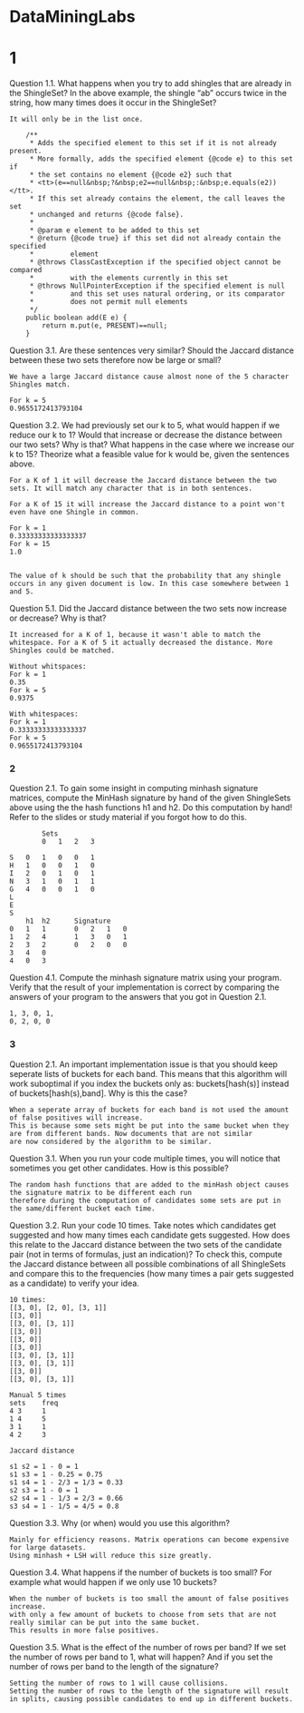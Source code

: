 # DataMiningLabs

# 1
Question 1.1. What happens when you try to add shingles that are already in the ShingleSet? In
the above example, the shingle “ab” occurs twice in the string, how many times does it occur in the
ShingleSet?

```
It will only be in the list once.

    /**
     * Adds the specified element to this set if it is not already present.
     * More formally, adds the specified element {@code e} to this set if
     * the set contains no element {@code e2} such that
     * <tt>(e==null&nbsp;?&nbsp;e2==null&nbsp;:&nbsp;e.equals(e2))</tt>.
     * If this set already contains the element, the call leaves the set
     * unchanged and returns {@code false}.
     *
     * @param e element to be added to this set
     * @return {@code true} if this set did not already contain the specified
     *         element
     * @throws ClassCastException if the specified object cannot be compared
     *         with the elements currently in this set
     * @throws NullPointerException if the specified element is null
     *         and this set uses natural ordering, or its comparator
     *         does not permit null elements
     */
    public boolean add(E e) {
        return m.put(e, PRESENT)==null;
    }
```

Question 3.1. Are these sentences very similar? Should the Jaccard distance between these two sets
therefore now be large or small?

```
We have a large Jaccard distance cause almost none of the 5 character Shingles match.

For k = 5
0.9655172413793104
```

Question 3.2. We had previously set our k to 5, what would happen if we reduce our k to 1? Would
that increase or decrease the distance between our two sets? Why is that? What happens in the case
where we increase our k to 15? Theorize what a feasible value for k would be, given the sentences
above.

```
For a K of 1 it will decrease the Jaccard distance between the two sets. It will match any character that is in both sentences.

For a K of 15 it will increase the Jaccard distance to a point won't even have one Shingle in common.

For k = 1
0.33333333333333337
For k = 15
1.0


The value of k should be such that the probability that any shingle occurs in any given document is low. In this case somewhere between 1 and 5.
```

Question 5.1. Did the Jaccard distance between the two sets now increase or decrease? Why is that?

```
It increased for a K of 1, because it wasn't able to match the whitespace. For a K of 5 it actually decreased the distance. More Shingles could be matched.

Without whitspaces:
For k = 1
0.35
For k = 5
0.9375

With whitespaces:
For k = 1
0.33333333333333337
For k = 5
0.9655172413793104
```

### 2
Question 2.1. To gain some insight in computing minhash signature matrices, compute the MinHash
signature by hand of the given ShingleSets above using the the hash functions h1 and h2. Do
this computation by hand! Refer to the slides or study material if you forgot how to do this.

```
		Sets
		0	1	2	3

S	0	1	0	0	1
H	1	0	0	1	0
I	2	0	1	0	1
N	3	1	0	1	1
G	4	0	0	1	0
L
E
S
	h1	h2		Signature
0	1	1		0	2	1	0
1	2	4		1	3	0	1
2	3	2		0	2	0	0
3	4	0
4	0	3
```

Question 4.1. Compute the minhash signature matrix using your program. Verify that the result of
your implementation is correct by comparing the answers of your program to the answers that you
got in Question 2.1.

```
1, 3, 0, 1, 
0, 2, 0, 0
```

### 3
Question 2.1. An important implementation issue is that you should keep seperate lists of buckets
for each band. This means that this algorithm will work suboptimal if you index the buckets only as:
buckets[hash(s)] instead of buckets[hash(s),band]. Why is this the case?

```
When a seperate array of buckets for each band is not used the amount of false positives will increase.
This is because some sets might be put into the same bucket when they are from different bands. Now documents that are not similar
are now considered by the algorithm to be similar.
```

Question 3.1. When you run your code multiple times, you will notice that sometimes you get other
candidates. How is this possible?
```
The random hash functions that are added to the minHash object causes the signature matrix to be different each run
therefore during the computation of candidates some sets are put in the same/different bucket each time.
```

Question 3.2. Run your code 10 times. Take notes which candidates get suggested and how many
times each candidate gets suggested. How does this relate to the Jaccard distance between the two
sets of the candidate pair (not in terms of formulas, just an indication)? To check this, compute
the Jaccard distance between all possible combinations of all ShingleSets and compare this to the
frequencies (how many times a pair gets suggested as a candidate) to verify your idea.

```
10 times:
[[3, 0], [2, 0], [3, 1]]
[[3, 0]]
[[3, 0], [3, 1]]
[[3, 0]]
[[3, 0]]
[[3, 0]]
[[3, 0], [3, 1]]
[[3, 0], [3, 1]]
[[3, 0]]
[[3, 0], [3, 1]]

Manual 5 times
sets	freq
4 3     1
1 4     5
3 1     1
4 2     3

Jaccard distance

s1 s2 = 1 - 0 = 1
s1 s3 = 1 - 0.25 = 0.75
s1 s4 = 1 - 2/3 = 1/3 = 0.33
s2 s3 = 1 - 0 = 1
s2 s4 = 1 - 1/3 = 2/3 = 0.66
s3 s4 = 1 - 1/5 = 4/5 = 0.8
```

Question 3.3. Why (or when) would you use this algorithm?

```
Mainly for efficiency reasons. Matrix operations can become expensive for large datasets.
Using minhash + LSH will reduce this size greatly.
```


Question 3.4. What happens if the number of buckets is too small? For example what would happen
if we only use 10 buckets?
```
When the number of buckets is too small the amount of false positives increase.
with only a few amount of buckets to choose from sets that are not really similar can be put into the same bucket.
This results in more false positives.
```

Question 3.5. What is the effect of the number of rows per band? If we set the number of rows
per band to 1, what will happen? And if you set the number of rows per band to the length of the
signature?

```
Setting the number of rows to 1 will cause collisions.
Setting the number of rows to the length of the signature will result in splits, causing possible candidates to end up in different buckets.
```